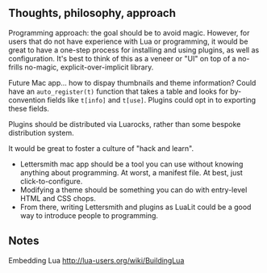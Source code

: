 Thoughts, philosophy, approach
------------------------------

Programming approach: the goal should be to avoid magic. However, for users that do not have experience with Lua or programming, it would be great to have a one-step process for installing and using plugins, as well as configuration. It's best to think of this as a veneer or "UI" on top of a no-frills no-magic, explicit-over-implicit library.

Future Mac app... how to dispay thumbnails and theme information? Could have an `auto_register(t)` function that takes a table and looks for by-convention fields like `t[info]` and `t[use]`. Plugins could opt in to exporting these fields.

Plugins should be distributed via Luarocks, rather than some bespoke distribution system.

It would be great to foster a culture of "hack and learn".

- Lettersmith mac app should be a tool you can use without knowing anything about programming. At worst, a manifest file. At best, just click-to-configure.
- Modifying a theme should be something you can do with entry-level HTML and CSS chops.
- From there, writing Lettersmith and plugins as LuaLit could be a good way to introduce people to programming.


Notes
-----

Embedding Lua http://lua-users.org/wiki/BuildingLua
